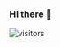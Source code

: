 ### Hi there 👋


<!--
**Geller99/Geller99** is a ✨ _special_ ✨ repository because its `README.md` (this file) appears on your GitHub profile.

Here are some ideas to get you started:

- 🔭 I’m currently working on a fullstack TruthSeeker App with Nextjs, TS, Redux, SCSS... 
- 🌱 
- 👯 I’m looking to collaborate on ...
- 🤔 I’m looking for help with ...
- 💬 Ask me about ...
- 📫 How to reach me: ...

- ⚡ Fun fact: 2300 rated Chess freak on chess.com | Professional Waffle Maker | Pudding Specialist
-->


![visitors](https://visitor-badge.glitch.me/badge?page_id=page.id)
